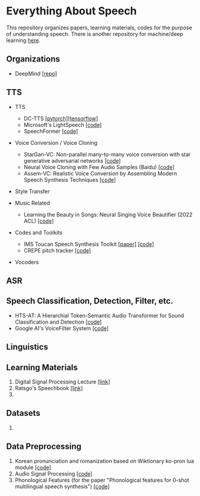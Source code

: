 # Everything About Speech
This repository organizes papers, learning materials, codes for the purpose of understanding speech. There is another repository for machine/deep learning [here](https://github.com/jinny1208/All-Resources-Related-to-ML-DL).

## Organizations
* DeepMind [[repo]](https://github.com/deepmind/deepmind-research)

## TTS
* TTS
  - DC-TTS [[pytorch]](https://github.com/chaiyujin/dctts-pytorch)[[tensorflow]](https://github.com/Kyubyong/dc_tts)
  - Microsoft's LightSpeech [[code]](https://github.com/microsoft/NeuralSpeech)
  - SpeechFormer [[code]](https://github.com/HappyColor/SpeechFormer)


* Voice Conversion / Voice Cloning 
  - StarGan-VC: Non-parallel many-to-many voice conversion with star generative adversarial networks [[code]](https://github.com/liusongxiang/StarGAN-Voice-Conversion)
  - Neural Voice Cloning with Few Audio Samples (Baidu) [[code]](https://github.com/VisionBrain/Neural_Voice_Cloning)
  - Assem-VC: Realistic Voice Conversion by Assembling Modern Speech Synthesis Techniques [[code]](https://github.com/mindslab-ai/assem-vc)


* Style Transfer 

* Music Related
  - Learning the Beauty in Songs: Neural Singing Voice Beautifier (2022 ACL) [[code]](https://github.com/MoonInTheRiver/NeuralSVB)

* Codes and Toolkits
  - IMS Toucan Speech Synthesis Toolkit [[paper]](http://festvox.org/blizzard/bc2021/BC21_IMS.pdf) [[code]](https://github.com/DigitalPhonetics/IMS-Toucan)
  - CREPE pitch tracker [[code]](https://github.com/maxrmorrison/torchcrepe)

* Vocoders

## ASR

## Speech Classification, Detection, Filter, etc.
- HTS-AT: A Hierarchial Token-Semantic Audio Transformer for Sound Classification and Detection [[code]](https://github.com/RetroCirce/HTS-Audio-Transformer)
- Google AI's VoiceFilter System [[code]](https://github.com/mindslab-ai/voicefilter)

## Linguistics

## Learning Materials
1. Digital Signal Processing Lecture [[link]](https://github.com/spatialaudio/digital-signal-processing-lecture)
2. Ratsgo's Speechbook [[link]](https://github.com/ratsgo/speechbook)
3. 

## Datasets
1. 

## Data Preprocessing
1. Korean pronunciation and romanization based on Wiktionary ko-pron lua module [[code]](https://github.com/kord123/ko_pron)
2. Audio Signal Processing [[code]](https://github.com/sooftware/Audio-Signal-Processing)
3. Phonological Features (for the paper "Phonological features for 0-shot multilingual speech synthesis") [[code]](https://github.com/papercup-open-source/phonological-features)
